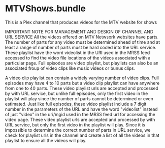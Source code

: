 MTVShows.bundle
===============

This is a Plex channel that produces videos for the MTV website for shows

IMPORTANT NOTE FOR MANAGEMENT AND DESIGN OF CHANNEL AND URL SERVICE
All the videos offered on MTV Netwsork websites have parts. The number of parts for any video must be determined ahead of time and at least
a range of number of parts must be hard coded into the URL service. These playlist have the word videolist in the URI used in the MRSS feed
accessed to find the video file locations of the videos associated with a particular page. Full episodes are video playlist, but playlists
can also be an associated froup of video clips like music videos or bunus clips.

A video clip playlist can contain a widely varying number of video clips. Full episodes may have 4 to 10 parts but a video clip 
playlist can have anywhere from one to 40 parts. These video playlist urls are accepted and processed by with URL service,
but unlike full episodes, only  the first video in the playlist will play since the number of parts cannot be determined or even estimated. 
Just like full episodes, these video playlist include a 7 digit number in the parameters of the URL and have the word "videolist"
instead of just "video" in the uri/mgid used in the MRSS feed url for accessing the video page. These video playlist urls are accepted 
and processed by with URL service, but only the first video in the playlist will play. Since it is impossible to determine 
the correct number of parts in URL service, we check for playlist urls in the channel and create a list of all the videos in 
that playlist to ensure all the videos will play.

